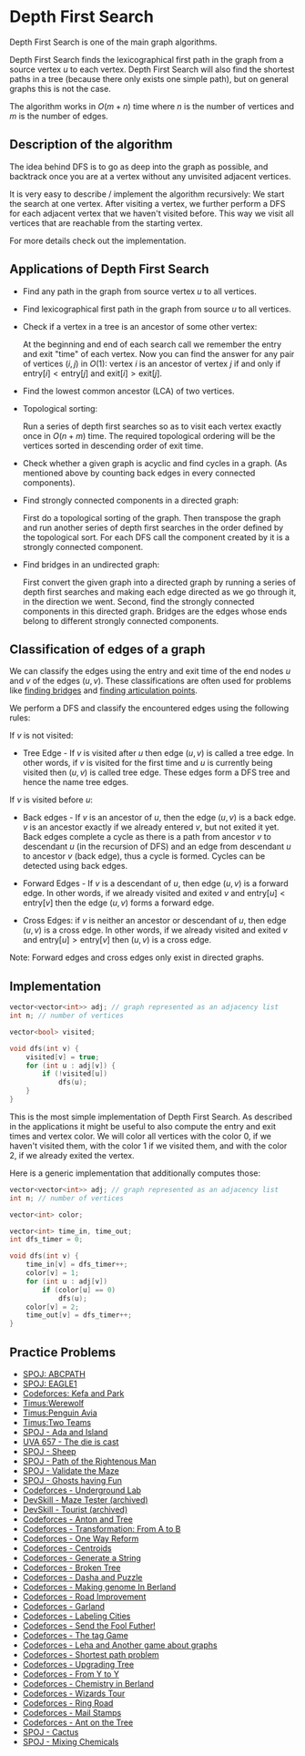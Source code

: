# Depth First Search

Depth First Search is one of the main graph algorithms.

Depth First Search finds the lexicographical first path in the graph from a source vertex $u$ to each vertex.
Depth First Search will also find the shortest paths in a tree (because there only exists one simple path), but on general graphs this is not the case.

The algorithm works in $O(m + n)$ time where $n$ is the number of vertices and $m$ is the number of edges.

## Description of the algorithm

The idea behind DFS is to go as deep into the graph as possible, and backtrack once you are at a vertex without any unvisited adjacent vertices.

It is very easy to describe / implement the algorithm recursively:
We start the search at one vertex.
After visiting a vertex, we further perform a DFS for each adjacent vertex that we haven't visited before.
This way we visit all vertices that are reachable from the starting vertex.

For more details check out the implementation.

## Applications of Depth First Search

  * Find any path in the graph from source vertex $u$ to all vertices.
  
  * Find lexicographical first path in the graph from source $u$ to all vertices.
  
  * Check if a vertex in a tree is an ancestor of some other vertex:
  
    At the beginning and end of each search call we remember the entry and exit "time" of each vertex.
    Now you can find the answer for any pair of vertices $(i, j)$ in $O(1)$:
    vertex $i$ is an ancestor of vertex $j$ if and only if $\text{entry}[i] < \text{entry}[j]$ and $\text{exit}[i] > \text{exit}[j]$.
  
  * Find the lowest common ancestor (LCA) of two vertices.
  
  * Topological sorting:
  
    Run a series of depth first searches so as to visit each vertex exactly once in $O(n + m)$ time.
    The required topological ordering will be the vertices sorted in descending order of exit time.
  
  
  * Check whether a given graph is acyclic and find cycles in a graph. (As mentioned above by counting back edges in every connected components).
  
  * Find strongly connected components in a directed graph:
  
    First do a topological sorting of the graph.
    Then transpose the graph and run another series of depth first searches in the order defined by the topological sort. For each DFS call the component created by it is a strongly connected component.
  
  * Find bridges in an undirected graph:
  
    First convert the given graph into a directed graph by running a series of depth first searches and making each edge directed as we go through it, in the direction we went. Second, find the strongly connected components in this directed graph. Bridges are the edges whose ends belong to different strongly connected components.

## Classification of edges of a graph

We can classify the edges using the entry and exit time of the end nodes $u$ and $v$ of the edges $(u,v)$.
These classifications are often used for problems like [finding bridges](bridge-searching.md) and [finding articulation points](cutpoints.md).

We perform a DFS and classify the encountered edges using the following rules:

If $v$ is not visited:

* Tree Edge - If $v$ is visited after $u$ then edge $(u,v)$ is called a tree edge. In other words, if $v$ is visited for the first time and $u$ is currently being visited then $(u,v)$ is called tree edge.
These edges form a DFS tree and hence the name tree edges.

If $v$ is visited before $u$:

* Back edges - If $v$ is an ancestor of $u$, then the edge $(u,v)$ is a back edge. $v$ is an ancestor exactly if we already entered $v$, but not exited it yet. Back edges complete a cycle as there is a path from ancestor $v$ to descendant $u$ (in the recursion of DFS) and an edge from descendant $u$ to ancestor $v$ (back edge), thus a cycle is formed. Cycles can be detected using back edges.

* Forward Edges - If $v$ is a descendant of $u$, then edge $(u, v)$ is a forward edge. In other words, if we already visited and exited $v$ and $\text{entry}[u] < \text{entry}[v]$ then the edge $(u,v)$ forms a forward edge.
* Cross Edges: if $v$ is neither an ancestor or descendant of $u$, then edge $(u, v)$ is a cross edge. In other words, if we already visited and exited $v$ and $\text{entry}[u] > \text{entry}[v]$ then $(u,v)$ is a cross edge.

Note: Forward edges and cross edges only exist in directed graphs.

## Implementation

```cpp
vector<vector<int>> adj; // graph represented as an adjacency list
int n; // number of vertices

vector<bool> visited;

void dfs(int v) {
	visited[v] = true;
	for (int u : adj[v]) {
		if (!visited[u])
			dfs(u);
    }
}
```
This is the most simple implementation of Depth First Search.
As described in the applications it might be useful to also compute the entry and exit times and vertex color.
We will color all vertices with the color 0, if we haven't visited them, with the color 1 if we visited them, and with the color 2, if we already exited the vertex.

Here is a generic implementation that additionally computes those:

```cpp
vector<vector<int>> adj; // graph represented as an adjacency list
int n; // number of vertices

vector<int> color;

vector<int> time_in, time_out;
int dfs_timer = 0;

void dfs(int v) {
	time_in[v] = dfs_timer++;
	color[v] = 1;
	for (int u : adj[v])
		if (color[u] == 0)
			dfs(u);
	color[v] = 2;
	time_out[v] = dfs_timer++;
}
```

## Practice Problems

* [SPOJ: ABCPATH](http://www.spoj.com/problems/ABCPATH/)
* [SPOJ: EAGLE1](http://www.spoj.com/problems/EAGLE1/)
* [Codeforces: Kefa and Park](http://codeforces.com/problemset/problem/580/C)
* [Timus:Werewolf](http://acm.timus.ru/problem.aspx?space=1&num=1242)
* [Timus:Penguin Avia](http://acm.timus.ru/problem.aspx?space=1&num=1709)
* [Timus:Two Teams](http://acm.timus.ru/problem.aspx?space=1&num=1106)
* [SPOJ - Ada and Island](http://www.spoj.com/problems/ADASEA/)
* [UVA 657 - The die is cast](https://uva.onlinejudge.org/index.php?option=com_onlinejudge&Itemid=8&page=show_problem&problem=598)
* [SPOJ - Sheep](http://www.spoj.com/problems/KOZE/)
* [SPOJ - Path of the Rightenous Man](http://www.spoj.com/problems/RIOI_2_3/)
* [SPOJ - Validate the Maze](http://www.spoj.com/problems/MAKEMAZE/)
* [SPOJ - Ghosts having Fun](http://www.spoj.com/problems/GHOSTS/)
* [Codeforces - Underground Lab](http://codeforces.com/contest/781/problem/C)
* [DevSkill - Maze Tester (archived)](http://web.archive.org/web/20200319103915/https://www.devskill.com/CodingProblems/ViewProblem/3)
* [DevSkill - Tourist (archived)](http://web.archive.org/web/20190426175135/https://devskill.com/CodingProblems/ViewProblem/17)
* [Codeforces - Anton and Tree](http://codeforces.com/contest/734/problem/E)
* [Codeforces - Transformation: From A to B](http://codeforces.com/contest/727/problem/A)
* [Codeforces - One Way Reform](http://codeforces.com/contest/723/problem/E)
* [Codeforces - Centroids](http://codeforces.com/contest/709/problem/E)
* [Codeforces - Generate a String](http://codeforces.com/contest/710/problem/E)
* [Codeforces - Broken Tree](http://codeforces.com/contest/758/problem/E)
* [Codeforces - Dasha and Puzzle](http://codeforces.com/contest/761/problem/E)
* [Codeforces - Making genome In Berland](http://codeforces.com/contest/638/problem/B)
* [Codeforces - Road Improvement](http://codeforces.com/contest/638/problem/C)
* [Codeforces - Garland](http://codeforces.com/contest/767/problem/C)
* [Codeforces - Labeling Cities](http://codeforces.com/contest/794/problem/D)
* [Codeforces - Send the Fool Futher!](http://codeforces.com/contest/802/problem/K)
* [Codeforces - The tag Game](http://codeforces.com/contest/813/problem/C)
* [Codeforces - Leha and Another game about graphs](http://codeforces.com/contest/841/problem/D)
* [Codeforces - Shortest path problem](http://codeforces.com/contest/845/problem/G)
* [Codeforces - Upgrading Tree](http://codeforces.com/contest/844/problem/E)
* [Codeforces - From Y to Y](http://codeforces.com/contest/849/problem/C)
* [Codeforces - Chemistry in Berland](http://codeforces.com/contest/846/problem/E)
* [Codeforces - Wizards Tour](http://codeforces.com/contest/861/problem/F)
* [Codeforces - Ring Road](http://codeforces.com/contest/24/problem/A)
* [Codeforces - Mail Stamps](http://codeforces.com/contest/29/problem/C)
* [Codeforces - Ant on the Tree](http://codeforces.com/contest/29/problem/D)
* [SPOJ - Cactus](http://www.spoj.com/problems/CAC/)
* [SPOJ - Mixing Chemicals](http://www.spoj.com/problems/AMR10J/)
